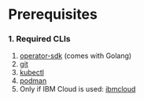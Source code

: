 # Prerequisites

### 1. Required CLIs

1. [operator-sdk](https://sdk.operatorframework.io/docs/installation/) (comes with Golang)
2. [git](https://github.com/git-guides/install-git)
3. [kubectl](https://kubernetes.io/de/docs/setup/)
4. [podman](https://podman.io/)
5. Only if IBM Cloud is used: [ibmcloud](https://cloud.ibm.com/docs/cli?topic=cli-install-ibmcloud-cli)